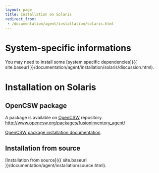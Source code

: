 ```yaml
---
layout: page
title: Installation on Solaris
redirect_from:
 - /documentation/agent/installation/solaris.html
---
```


# System-specific informations

You may need to install some [system specific dependencies]({{ site.baseurl }}/documentation/agent/installation/solaris/discussion.html).

# Installation on Solaris

## OpenCSW package

A package is available on [OpenCSW](http://www.opencsw.org/packages/fusioninventory_agent/) repository.
http://www.opencsw.org/packages/fusioninventory_agent/

[OpenCSW package installation documentation](http://www.opencsw.org/manual/for-administrators/getting-started.html).

## Installation from source

[Installation from source]({{ site.baseurl }}/documentation/agent/installation/source.html).
